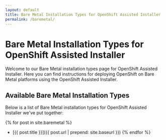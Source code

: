 ```yaml
---
layout: default
title: Bare Metal Installation Types for OpenShift Assisted Installer
permalink: /baremetal/
---
```


# Bare Metal Installation Types for OpenShift Assisted Installer

Welcome to our Bare Metal installation types page for OpenShift Assisted Installer. Here you can find instructions for deploying OpenShift on Bare Metal platforms using the OpenShift Assisted Installer.

## Available Bare Metal Installation Types

Below is a list of Bare Metal installation types for OpenShift Assisted Installer we've put together:

{% for post in site.baremetal %}
  - [{{ post.title }}]({{ post.url | prepend: site.baseurl }}) 
{% endfor %}